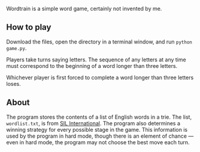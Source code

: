 
Wordtrain is a simple word game, certainly not invented by me.

How to play
----

Download the files, open the directory in a terminal window, and run `python game.py`.

Players take turns saying letters. The sequence of any letters at any time must correspond to the beginning of a word longer than three letters.

Whichever player is first forced to complete a word longer than three letters loses.

About
----

The program stores the contents of a list of English words in a trie. The list, `wordlist.txt`, is from [SIL International](http://www.sil.org/linguistics/wordlists/english/). The program also determines a winning strategy for every possible stage in the game. This information is used by the program in hard mode, though there is an element of chance — even in hard mode, the program may not choose the best move each turn.
